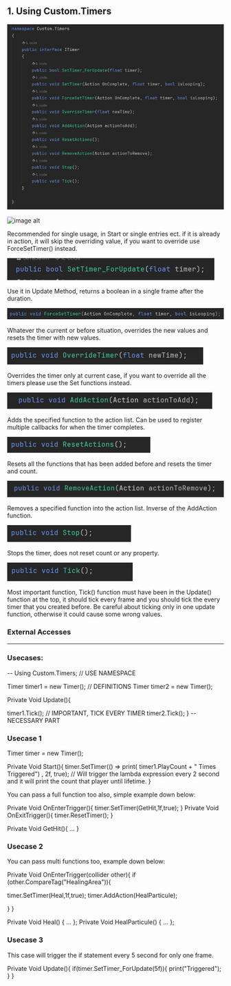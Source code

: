 ## 1. Using Custom.Timers
![image alt](https://github.com/SefaSelim/CustomUnityNamespace/blob/481d6cb84cb2b83ffcc7effaa3e64b88791755d7/CustomNamespaces/Timers/Pictures/TimerInterface.png)


![image alt](https://github.com/SefaSelim/CustomUnityNamespace/blob/4647818e778f8f994daf95a069aaece4cc908c31/CustomNamespaces/Timers/Pictures/SetT%C4%B0mer.png)

Recommended for single usage, in Start or single entries ect. if it is already in action, it will skip the overriding value, if you want to override use ForceSetTimer() instead.

![image alt](https://github.com/SefaSelim/CustomUnityNamespace/blob/4647818e778f8f994daf95a069aaece4cc908c31/CustomNamespaces/Timers/Pictures/SetTimer.png)

Use it in Update Method, returns a boolean in a single frame after the duration.

![image alt](https://github.com/SefaSelim/CustomUnityNamespace/blob/4647818e778f8f994daf95a069aaece4cc908c31/CustomNamespaces/Timers/Pictures/ForceSetTimer.png)

Whatever the current or before situation, overrides the new values and resets the timer with new values.

![image alt](https://github.com/SefaSelim/CustomUnityNamespace/blob/4647818e778f8f994daf95a069aaece4cc908c31/CustomNamespaces/Timers/Pictures/OverrideTimer.png)

Overrides the timer only at current case, if you want to override all the timers please use the Set functions instead.

![image alt](https://github.com/SefaSelim/CustomUnityNamespace/blob/4647818e778f8f994daf95a069aaece4cc908c31/CustomNamespaces/Timers/Pictures/AddAction.png)

Adds the specified function to the action list. Can be used to register multiple callbacks for when the timer completes.

![image alt](https://github.com/SefaSelim/CustomUnityNamespace/blob/4647818e778f8f994daf95a069aaece4cc908c31/CustomNamespaces/Timers/Pictures/ResetAction.png)

Resets all the functions that has been added before and resets the timer and count.

![image alt](https://github.com/SefaSelim/CustomUnityNamespace/blob/4647818e778f8f994daf95a069aaece4cc908c31/CustomNamespaces/Timers/Pictures/RemoveAction.png)

Removes a specified function into the action list. Inverse of the AddAction function.

![image alt](https://github.com/SefaSelim/CustomUnityNamespace/blob/4647818e778f8f994daf95a069aaece4cc908c31/CustomNamespaces/Timers/Pictures/Stop.png)

Stops the timer, does not reset count or any property.

![image alt](https://github.com/SefaSelim/CustomUnityNamespace/blob/4647818e778f8f994daf95a069aaece4cc908c31/CustomNamespaces/Timers/Pictures/Tick.png)

Most important function, Tick() function must have been in the Update() function at the top, it should tick every frame and you should tick the every timer that you created before.
Be careful about ticking only in one update function, otherwise it could cause some wrong values.


### External Accesses

---


### Usecases:

--
Using Custom.Timers;                       // USE NAMESPACE

Timer timer1 = new Timer();                // DEFINITIONS
Timer timer2 = new Timer();

Private Void Update(){

timer1.Tick();                             // IMPORTANT, TICK EVERY TIMER
timer2.Tick();
}
-- NECESSARY PART


### Usecase 1

Timer timer = new Timer();

Private Void Start(){
timer.SetTimer(() => print( timer1.PlayCount + " Times Triggered") , 2f, true);  // Will trigger the lambda expression every 2 second and it will print the count that player until lifetime.
} 


You can pass a full function too also, simple example down below:

Private Void OnEnterTrigger(){
timer.SetTimer(GetHit,1f,true);
}
Private Void OnExitTrigger(){
timer.ResetTimer();
}

Private Void GetHit(){ ... }

### Usecase 2

You can pass multi functions too, example down below:

Private Void OnEnterTrigger(collider other){
if (other.CompareTag("HealingArea")){

timer.SetTimer(Heal,1f,true);
timer.AddAction(HealParticule);

} }

Private Void Heal() { ... };
Private Void HealParticule() { ... };

### Usecase 3

This case will trigger the if statement every 5 second for only one frame.

Private Void Update(){
if(timer.SetTimer_ForUpdate(5f)){
print("Triggered");
} }

